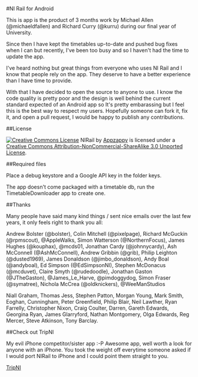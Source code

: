 #NI Rail for Android

This is app is the product of 3 months work by Michael Allen (@michaeldfallen) and Richard Curry (@kurru) during our final year of University. 

Since then I have kept the timetables up-to-date and pushed bug fixes when I can but recently, I've been too busy and so I haven't had the time to update the app. 

I've heard nothing but great things from everyone who uses NI Rail and I know that people rely on the app. They deserve to have a better experience than I have time to provide.

With that I have decided to open the source to anyone to use. I know the code quality is pretty poor and the design is well behind the current standard expected of an Android app so It's pretty embarassing but I feel this is the best way to respect my users. Hopefully someone can fork it, fix it, and open a pull request, I would be happy to publish any contributions.

##License

[![Creative Commons License](http://i.creativecommons.org/l/by-nc-sa/3.0/88x31.png)](http://creativecommons.org/licenses/by-nc-sa/3.0/deed.en_US)
<span xmlns:dct="http://purl.org/dc/terms/" property="dct:title">NIRail</span> by [Appzappy](https://github.com/appzappy/nirail) is licensed under a [Creative Commons Attribution-NonCommercial-ShareAlike 3.0 Unported License](http://creativecommons.org/licenses/by-nc-sa/3.0/deed.en_US).

##Required files

Place a debug keystore and a Google API key in the folder keys.

The app doesn't come packaged with a timetable db, run the TimetableDownloader app to create one.

##Thanks

Many people have said many kind things / sent nice emails over the last few years, it only feels right to thank you all:

Andrew Bolster (@bolster), Colin Mitchell (@pixelpage), Richard McGuckin (@rpmscout), @AppleWalks, Simon Watterson (@NorthernFocus), James Hughes (@kouphax), @mcds01, Jonathan Cardy (@johnnycardy), Ash McConnell (@AshMcConnell), Andrew Gribbin (@grib), Philip Leighton (@dusted1969), James Donaldson (@jimbo\_donaldson), Andy Boal (@andyboal), Ed Simpson (@EdSimpsonNI), Stephen McDonacus (@mcduvet), Claire Smyth (@rudedoodle), Jonathan Gaston (@JTheGaston), @James\_Le\_Harve, @pimdoggydog, Simon Fraser (@symatree), Nichola McCrea (@oldknickers), @WeeManStudios

Niall Graham, Thomas Jess, Stephen Patton, Morgan Young, Mark Smith, Eoghan, Cunningham, Peter Greenfield, Philip Blair, Neil Lawther, Ryan Farrelly, Christopher Nixon, Craig Coulter, Darren, Gareth Edwards, Georgina Ryan, James Glarryford, Nathan Montgomery, Olga Edwards, Reg Mercer, Steve Atkinson, Tony Barclay. 

##Check out TripNI

My evil iPhone competitor/sister app :-P
Awesome app, well worth a look for anyone with an iPhone. You took the weight off everytime someone asked if I would port NIRail to iPhone and I could point them straight to you.

[TripNI](http://tripni.co)
